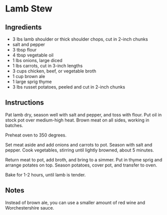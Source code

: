 # Lamb Stew

## Ingredients
- 3 lbs lamb shoulder or thick shoulder chops, cut in 2-inch chunks
- salt and pepper
- 3 tbsp flour
- 4 tbsp vegetable oil
- 1 lbs onions, large diced
- 1 lbs carrots, cut in 3-inch lengths
- 3 cups chicken, beef, or vegetable broth
- 1 cup brown ale
- 1 large sprig thyme
- 3 lbs russet potatoes, peeled and cut in 2-inch chunks

## Instructions

Pat lamb dry, season well with salt and pepper, and toss with
flour. Put oil in stock pot over medium-high heat. Brown meat on all
sides, working in batches.

Preheat oven to 350 degrees.

Set meat aside and add onions and carrots to pot. Season with salt and
pepper. Cook vegetables, stirring until lightly browned, about 5
minutes.

Return meat to pot, add broth, and bring to a simmer. Put in thyme
sprig and arrange potates on top. Season potatoes, cover pot, and
transfer to oven.

Bake for 1-2 hours, until lamb is tender.

## Notes

Instead of brown ale, you can use a smaller amount of red wine and
Worchestershire sauce.

